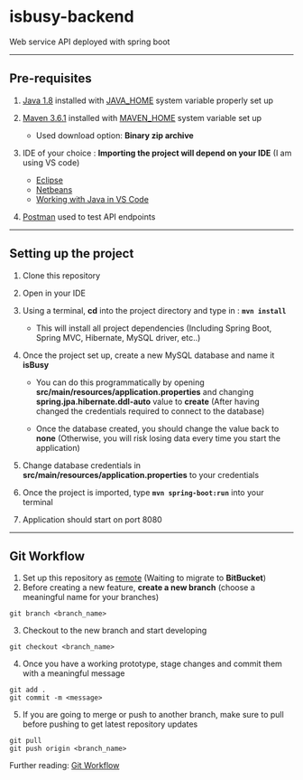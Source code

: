 # isbusy-backend
Web service API deployed with spring boot

___
## Pre-requisites
1. [Java 1.8](https://www.oracle.com/technetwork/java/javaee/downloads/jdk8-downloads-2133151.html) installed with [JAVA_HOME](https://docs.oracle.com/cd/E19182-01/820-7851/inst_cli_jdk_javahome_t/) system variable properly set up


2. [Maven 3.6.1](https://maven.apache.org/download.cgi) installed with [MAVEN_HOME](https://maven.apache.org/install.html) system variable set up
    + Used download option: **Binary zip archive** 
3. IDE of your choice : __Importing the project will depend on your IDE__ (I am using VS code) 
    + [Eclipse](https://vaadin.com/tutorials/import-maven-project-eclipse)
    + [Netbeans](https://vaadin.com/tutorials/import-maven-project-netbeans)
    + [Working with Java in VS Code](https://code.visualstudio.com/docs/java/java-project#_generate-project-from-maven-archetype)
4. [Postman](https://www.getpostman.com/downloads/) used to test API endpoints
___

## Setting up the project

1. Clone this repository


2. Open in your IDE 


3. Using a terminal, **cd** into the project directory and type in : **`mvn install`** 

    + This will install all project dependencies (Including Spring Boot, Spring MVC, Hibernate, MySQL driver, etc..)


4. Once the project set up, create a new MySQL database and name it **isBusy**

    + You can do this programmatically by opening **src/main/resources/application.properties** and changing **spring.jpa.hibernate.ddl-auto** value to **create** (After having changed the credentials required to connect to the database)

    + Once the database created, you should change the value back to **none** (Otherwise, you will risk losing data every time you start the application)


5. Change database credentials in **src/main/resources/application.properties** to your credentials

6. Once the project is imported, type **`mvn spring-boot:run`** into your terminal

7. Application should start on port 8080



___
## Git Workflow
1. Set up this repository as [remote](https://articles.assembla.com/using-git/how-to-add-a-new-remote-to-your-git-repo) (Waiting to migrate to **BitBucket**)
2. Before creating a new feature, **create a new branch** (choose a meaningful name for your branches)
```git
git branch <branch_name>
```
3. Checkout to the new branch and start developing
```git
git checkout <branch_name>
```
4. Once you have a working prototype, stage changes and commit them with a meaningful message
```git
git add .
git commit -m <message>
```
5. If you are going to merge or push to another branch, make sure to pull before pushing to get latest repository updates
```git 
git pull 
git push origin <branch_name>
```
Further reading: [Git Workflow](https://www.atlassian.com/git/tutorials/comparing-workflows)
